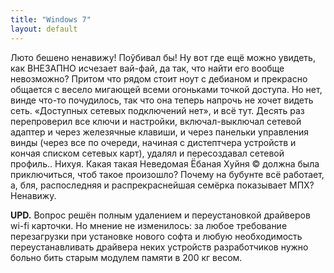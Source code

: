 ```yaml
---
title: "Windows 7"
layout: default 
---
```

Люто бешено ненавижу! Поўбивал бы! Ну вот где ещё можно увидеть, как ВНЕЗАПНО исчезает вай-фай, да так, что найти его вообще невозможно? Притом что рядом стоит ноут с дебианом и прекрасно общается с весело мигающей всеми огоньками точкой доступа. Но нет, винде что-то почудилось, так что она теперь напрочь не хочет видеть сеть. «Доступных сетевых подключений нет», и всё тут. Десять раз перепроверил все ключи и настройки, включал-выключал сетевой адаптер и через железячные клавиши, и через панельки управления винды (через все по очереди, начиная с дистептчера устройств и кончая списком сетевых карт), удалял и пересоздавал сетевой профиль‥ Нихуя. Какая такая Неведомая Ёбаная Хуйня © должна была приключиться, чтоб такое произошло? Почему на бубунте всё работает, а, бля, распоследняя и распрекраснейшая семёрка показывает МПХ? Ненавижу.

**UPD.** Вопрос решён полным удалением и переустановкой драйверов wi-fi карточки. Но мнение не изменилось: за любое требование перезагрузки при установке нового софта и любую необходимость переустанавливать драйвера неких устройств разработчиков нужно больно бить старым модулем памяти в 200 кг весом.
